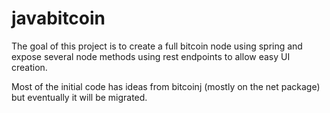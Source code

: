 # javabitcoin

The goal of this project is to create a full bitcoin node using spring and expose several node methods using rest endpoints to allow easy UI creation.

Most of the initial code has ideas from bitcoinj (mostly on the net package) but eventually it will be migrated.
